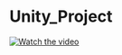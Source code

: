 # Unity_Project
[![Watch the video](https://i.imgur.com/1BVbqHLKkmM.png)](https://youtu.be/1BVbqHLKkmM)
